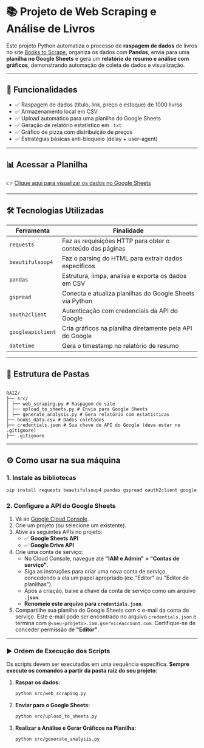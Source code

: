 # 📚 Projeto de Web Scraping e Análise de Livros

Este projeto Python automatiza o processo de **raspagem de dados** de livros no site [Books to Scrape](https://books.toscrape.com), organiza os dados com **Pandas**, envia para uma **planilha no Google Sheets** e gera um **relatório de resumo e análise com gráficos**, demonstrando automação de coleta de dados e visualização.

---

## 🚀 Funcionalidades

- ✅ Raspagem de dados (título, link, preço e estoque) de 1000 livros
- ✅ Armazenamento local em CSV
- ✅ Upload automático para uma planilha do Google Sheets
- ✅ Geração de relatório estatístico em `.txt`
- ✅ Gráfico de pizza com distribuição de preços
- ✅ Estratégias básicas anti-bloqueio (delay + user-agent)

---

## 📊 Acessar a Planilha

👉 [Clique aqui para visualizar os dados no Google Sheets](https://docs.google.com/spreadsheets/d/1wQ00UO4AQHDQbh2DX33eL3iAhWTUXIzDCPTN5YslD4o/edit?gid=0#gid=0)

---

## 🛠️ Tecnologias Utilizadas

| Ferramenta         | Finalidade                                                                 |
|--------------------|---------------------------------------------------------------------------|
| `requests`         | Faz as requisições HTTP para obter o conteúdo das páginas                 |
| `beautifulsoup4`   | Faz o parsing do HTML para extrair dados específicos                      |
| `pandas`           | Estrutura, limpa, analisa e exporta os dados em CSV                       |
| `gspread`          | Conecta e atualiza planilhas do Google Sheets via Python                  |
| `oauth2client`     | Autenticação com credenciais da API do Google                             |
| `googleapiclient`  | Cria gráficos na planilha diretamente pela API do Google                  |
| `datetime`         | Gera o timestamp no relatório de resumo                                   |

---

## 📁 Estrutura de Pastas

```

RAIZ/
├── src/
│ ├── web_scraping.py # Raspagem do site
│ ├── upload_to_sheets.py # Envia para Google Sheets
│ ├── generate_analysis.py # Gera relatório com estatísticas
├── books_data.csv # Dados coletados
├── credentials.json # Sua chave de API do Google (deve estar no .gitignore)
├── .gitignore

```

---

## ⚙️ Como usar na sua máquina

### 1. Instale as bibliotecas

```bash
pip install requests beautifulsoup4 pandas gspread oauth2client google-api-python-client
```

### 2. Configure a API do Google Sheets

1.  Vá ao [Google Cloud Console](https://console.cloud.google.com/).
2.  Crie um projeto (ou selecione um existente).
3.  Ative as seguintes APIs no projeto:
    * ✅ **Google Sheets API**
    * ✅ **Google Drive API**
4.  Crie uma conta de serviço:
    * No Cloud Console, navegue até **"IAM e Admin" > "Contas de serviço"**.
    * Siga as instruções para criar uma nova conta de serviço, concedendo a ela um papel apropriado (ex: "Editor" ou "Editor de planilhas").
    * Após a criação, baixe a chave da conta de serviço como um arquivo **`.json`**.
    * **Renomeie este arquivo para `credentials.json`**.
5.  Compartilhe sua planilha do Google Sheets com o e-mail da conta de serviço. Este e-mail pode ser encontrado no arquivo `credentials.json` e termina com `@<seu-projeto>.iam.gserviceaccount.com`. Certifique-se de conceder permissão de **"Editor"**.

---

### ▶️ Ordem de Execução dos Scripts

Os scripts devem ser executados em uma sequência específica. **Sempre execute os comandos a partir da pasta raiz do seu projeto**:

1.  **Raspar os dados:**
    ```bash
    python src/web_scraping.py
    ```
2.  **Enviar para o Google Sheets:**
    ```bash
    python src/upload_to_sheets.py
    ```
3.  **Realizar a Análise e Gerar Gráficos na Planilha:**
    ```bash
    python src/generate_analysis.py
    ```
